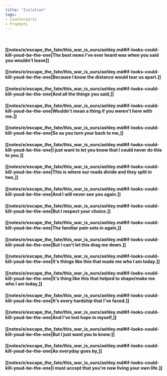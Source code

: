 ```yaml
---
title: "Isolation"
tags:
- Counterparts
- Prophets
---
```

&nbsp;
#### [[notes/e/escape_the_fate/this_war_is_ours/ashley.md#if-looks-could-kill-youd-be-the-one|The best news I've ever heard was when you said you wouldn't leave]]
#### [[notes/e/escape_the_fate/this_war_is_ours/ashley.md#if-looks-could-kill-youd-be-the-one|Because I know the distance would tear us apart.]]
#### [[notes/e/escape_the_fate/this_war_is_ours/ashley.md#if-looks-could-kill-youd-be-the-one|And all the things you said,]]
#### [[notes/e/escape_the_fate/this_war_is_ours/ashley.md#if-looks-could-kill-youd-be-the-one|Wouldn't mean a thing if you weren't here with me.]]
#### [[notes/e/escape_the_fate/this_war_is_ours/ashley.md#if-looks-could-kill-youd-be-the-one|So as you turn your back to me,]]
#### [[notes/e/escape_the_fate/this_war_is_ours/ashley.md#if-looks-could-kill-youd-be-the-one|I just want to let you know that I could never do this to you.]]
#### [[notes/e/escape_the_fate/this_war_is_ours/ashley.md#if-looks-could-kill-youd-be-the-one|This is where our roads divide and they split in two,]]
#### [[notes/e/escape_the_fate/this_war_is_ours/ashley.md#if-looks-could-kill-youd-be-the-one|And I will never see you again.]]
#### [[notes/e/escape_the_fate/this_war_is_ours/ashley.md#if-looks-could-kill-youd-be-the-one|But I respect your choice.]]
#### [[notes/e/escape_the_fate/this_war_is_ours/ashley.md#if-looks-could-kill-youd-be-the-one|The familiar pain sets in again,]]
#### [[notes/e/escape_the_fate/this_war_is_ours/ashley.md#if-looks-could-kill-youd-be-the-one|But I can't let this drag me down.]]
#### [[notes/e/escape_the_fate/this_war_is_ours/ashley.md#if-looks-could-kill-youd-be-the-one|It's things like this that made me who I am today.]]
#### [[notes/e/escape_the_fate/this_war_is_ours/ashley.md#if-looks-could-kill-youd-be-the-one|It's thing like this that helped to shape/make me who I am today,]]
#### [[notes/e/escape_the_fate/this_war_is_ours/ashley.md#if-looks-could-kill-youd-be-the-one|It's every hardship that I've faced.]]
#### [[notes/e/escape_the_fate/this_war_is_ours/ashley.md#if-looks-could-kill-youd-be-the-one|And I've lost hope in myself,]]
#### [[notes/e/escape_the_fate/this_war_is_ours/ashley.md#if-looks-could-kill-youd-be-the-one|But I just want you to know:]]
#### [[notes/e/escape_the_fate/this_war_is_ours/ashley.md#if-looks-could-kill-youd-be-the-one|As everyday goes by,]]
#### [[notes/e/escape_the_fate/this_war_is_ours/ashley.md#if-looks-could-kill-youd-be-the-one|I must accept that you're now living your own life.]]
